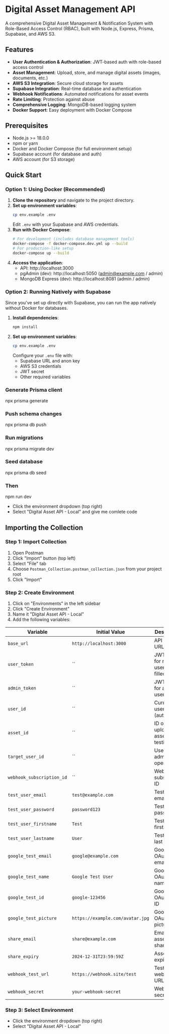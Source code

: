 # Digital Asset Management API
A comprehensive Digital Asset Management & Notification System with Role-Based Access Control (RBAC), built with Node.js, Express, Prisma, Supabase, and AWS S3.
## Features
- **User Authentication & Authorization**: JWT-based auth with role-based access control
- **Asset Management**: Upload, store, and manage digital assets (images, documents, etc.)
- **AWS S3 Integration**: Secure cloud storage for assets
- **Supabase Integration**: Real-time database and authentication
- **Webhook Notifications**: Automated notifications for asset events
- **Rate Limiting**: Protection against abuse
- **Comprehensive Logging**: MongoDB-based logging system
- **Docker Support**: Easy deployment with Docker Compose
## Prerequisites
- Node.js >= 18.0.0
- npm or yarn
- Docker and Docker Compose (for full environment setup)
- Supabase account (for database and auth)
- AWS account (for S3 storage)
## Quick Start
### Option 1: Using Docker (Recommended)
1. **Clone the repository** and navigate to the project directory.
2. **Set up environment variables**:
   ```bash
   cp env.example .env
   ```
   Edit `.env` with your Supabase and AWS credentials.
3. **Run with Docker Compose**:
   ```bash
   # For development (includes database management tools)
   docker-compose -f docker-compose.dev.yml up --build
   # For production-like setup
   docker-compose up --build
   ```
4. **Access the application**:
   - API: http://localhost:3000
   - pgAdmin (dev): http://localhost:5050 (admin@example.com / admin)
   - MongoDB Express (dev): http://localhost:8081 (admin / admin)
### Option 2: Running Natively with Supabase
Since you've set up directly with Supabase, you can run the app natively without Docker for databases.
1. **Install dependencies**:
   ```bash
   npm install
   ```
2. **Set up environment variables**:
   ```bash
   cp env.example .env
   ```
   Configure your `.env` file with:
   - Supabase URL and anon key
   - AWS S3 credentials
   - JWT secret
   - Other required variables
### Generate Prisma client
npx prisma generate
### Push schema changes
npx prisma db push
### Run migrations
npx prisma migrate dev
### Seed database
npx prisma db seed
###  Then
npm run dev

- Click the environment dropdown (top right)
- Select "Digital Asset API - Local"
and give me comlete code

## Importing the Collection

### Step 1: Import Collection
1. Open Postman
2. Click "Import" button (top left)
3. Select "File" tab
4. Choose `Postman_Collection.postman_collection.json` from your project root
5. Click "Import"

### Step 2: Create Environment
1. Click on "Environments" in the left sidebar
2. Click "Create Environment"
3. Name it "Digital Asset API - Local"
4. Add the following variables:

| Variable | Initial Value | Description |
|----------|---------------|-------------|
| `base_url` | `http://localhost:3000` | API base URL |
| `user_token` | `` | JWT token for regular user (auto-filled) |
| `admin_token` | `` | JWT token for admin user |
| `user_id` | `` | Current user ID (auto-filled) |
| `asset_id` | `` | ID of uploaded asset for testing |
| `target_user_id` | `` | User ID for admin operations |
| `webhook_subscription_id` | `` | Webhook subscription ID |
| `test_user_email` | `test@example.com` | Test user email |
| `test_user_password` | `password123` | Test user password |
| `test_user_firstname` | `Test` | Test user first name |
| `test_user_lastname` | `User` | Test user last name |
| `google_test_email` | `google@example.com` | Google OAuth test email |
| `google_test_name` | `Google Test User` | Google OAuth test name |
| `google_test_id` | `google-123456` | Google OAuth test ID |
| `google_test_picture` | `https://example.com/avatar.jpg` | Google OAuth test picture |
| `share_email` | `share@example.com` | Email for asset sharing |
| `share_expiry` | `2024-12-31T23:59:59Z` | Asset share expiry date |
| `webhook_test_url` | `https://webhook.site/test` | Test webhook URL |
| `webhook_secret` | `your-webhook-secret` | Webhook secret key |

### Step 3: Select Environment
- Click the environment dropdown (top right)
- Select "Digital Asset API - Local"
